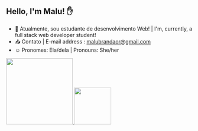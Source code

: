## Hello, I'm Malu! ✋

- 📖 Atualmente, sou estudante de desenvolvimento Web! | I'm, currently, a full stack web developer student!
- 📥 Contato | E-mail address : malubrandaor@gmail.com 
- ☺️ Pronomes: Ela/dela | Pronouns: She/her

<div> 
  <a href="https://github.com/malubrandaor">
  <img height="180em" src="https://github-readme-stats.vercel.app/api?username=malubrandaor&count_private=true&show_icons=true&theme=tokyonight&bg_color=00000000" >
  <img height="100em" src="https://github-readme-stats.vercel.app/api/top-langs/?username=malubrandaor&layout=compact&theme=dark"
</div>
